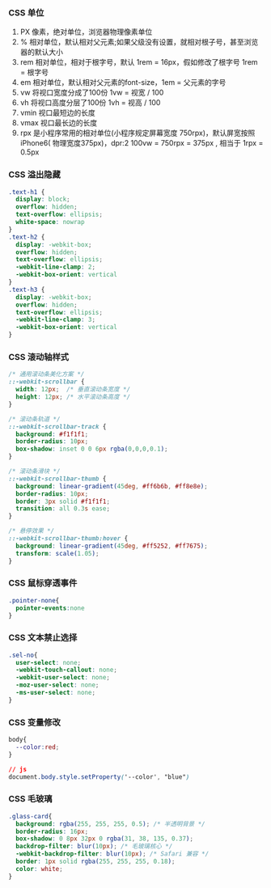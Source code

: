 ### CSS 单位
1. PX 像素，绝对单位，浏览器物理像素单位
2. %  相对单位，默认相对父元素;如果父级没有设置，就相对根子号，甚至浏览器的默认大小
3. rem  相对单位，相对于根字号，默认 1rem = 16px，假如修改了根字号 1rem = 根字号
4. em 相对单位，默认相对父元素的font-size，1em = 父元素的字号
5. vw  将视口宽度分成了100份  1vw = 视宽 / 100
6. vh  将视口高度分层了100份 1vh = 视高 / 100
7. vmin 视口最短边的长度
8. vmax 视口最长边的长度
9. rpx 是小程序常用的相对单位(小程序规定屏幕宽度 750rpx)，默认屏宽按照iPhone6( 物理宽度375px)，dpr:2   100vw = 750rpx = 375px   , 相当于 1rpx = 0.5px

### CSS 溢出隐藏
```css
.text-h1 {
  display: block;
  overflow: hidden;
  text-overflow: ellipsis;
  white-space: nowrap
}
.text-h2 {
  display: -webkit-box;
  overflow: hidden;
  text-overflow: ellipsis;
  -webkit-line-clamp: 2;
  -webkit-box-orient: vertical
}
.text-h3 {
  display: -webkit-box;
  overflow: hidden;
  text-overflow: ellipsis;
  -webkit-line-clamp: 3;
  -webkit-box-orient: vertical
}
```

### CSS 滚动轴样式
```css
/* 通用滚动条美化方案 */
::-webkit-scrollbar {
  width: 12px;  /* 垂直滚动条宽度 */
  height: 12px; /* 水平滚动条高度 */
}

/* 滚动条轨道 */
::-webkit-scrollbar-track {
  background: #f1f1f1; 
  border-radius: 10px;
  box-shadow: inset 0 0 6px rgba(0,0,0,0.1);
}

/* 滚动条滑块 */
::-webkit-scrollbar-thumb {
  background: linear-gradient(45deg, #ff6b6b, #ff8e8e);
  border-radius: 10px;
  border: 3px solid #f1f1f1;
  transition: all 0.3s ease;
}

/* 悬停效果 */
::-webkit-scrollbar-thumb:hover {
  background: linear-gradient(45deg, #ff5252, #ff7675);
  transform: scale(1.05);
}
```

### CSS 鼠标穿透事件
```css
.pointer-none{
  pointer-events:none
}
```

### CSS 文本禁止选择
```css
.sel-no{
  user-select: none;
  -webkit-touch-callout: none;
  -webkit-user-select: none;
  -moz-user-select: none;
  -ms-user-select: none;
}
```

### CSS 变量修改
```css
body{
  --color:red;
}

// js
document.body.style.setProperty('--color', "blue")
```

### CSS 毛玻璃
```css
.glass-card{
  background: rgba(255, 255, 255, 0.5); /* 半透明背景 */
  border-radius: 16px;
  box-shadow: 0 8px 32px 0 rgba(31, 38, 135, 0.37);
  backdrop-filter: blur(10px); /* 毛玻璃核心 */
  -webkit-backdrop-filter: blur(10px); /* Safari 兼容 */
  border: 1px solid rgba(255, 255, 255, 0.18);
  color: white;
}
```

